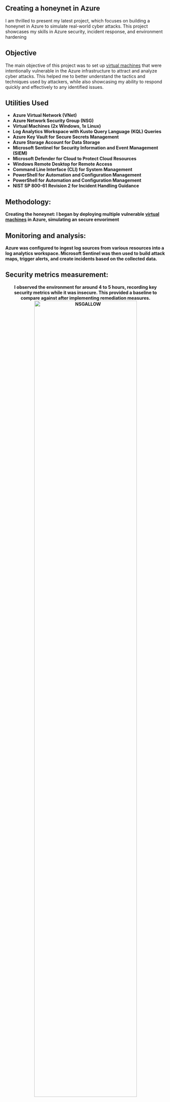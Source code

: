 <h2>Creating a honeynet in Azure</h2>
I am thrilled to present my latest project, which focuses on building a honeynet in Azure to simulate real-world cyber attacks. This project showcases my skills in Azure security, incident response, and environment hardening
<br />

<h2>Objective</h2>

The main objective of this project was to set up [virtual machines](https://github.com/TannerHollaway/VirtualMachineCreation) that were intentionally vulnerable in the Azure infrastructure to attract and analyze cyber attacks. This helped me to better understand the tactics and techniques used by attackers, while also showcasing my ability to respond quickly and effectively to any identified issues.
<br />




<h2>Utilities Used</h2>

- <b>Azure Virtual Network (VNet)</b> 
- <b>Azure Network Security Group (NSG)</b>
- <b>Virtual Machines (2x Windows, 1x Linux)</b>
- <b>Log Analytics Workspace with Kusto Query Language (KQL) Queries</b>
- <b>Azure Key Vault for Secure Secrets Management</b>
- <b>Azure Storage Account for Data Storage</b>
- <b>Microsoft Sentinel for Security Information and Event Management (SIEM)</b>
- <b>Microsoft Defender for Cloud to Protect Cloud Resources</b>
- <b>Windows Remote Desktop for Remote Access</b>
- <b>Command Line Interface (CLI) for System Management</b>
- <b>PowerShell for Automation and Configuration Management</b>
- <b>PowerShell for Automation and Configuration Management</b>
- <b>NIST SP 800-61 Revision 2 for Incident Handling Guidance


<h2>Methodology:</h2>

<b>Creating the honeynet: I began by deploying multiple vulnerable [virtual machines](https://github.com/TannerHollaway/VirtualMachineCreation) in Azure, simulating an secure envoriment</b>


<h2>Monitoring and analysis:</h2>

Azure was configured to ingest log sources from various resources into a log analytics workspace. Microsoft Sentinel was then used to build attack maps, trigger alerts, and create incidents based on the collected data.



<h2>Security metrics measurement:</h2>
<p align="center">
I observed the environment for around 4 to 5 hours, recording key security metrics while it was insecure. This provided a baseline to compare against after implementing remediation measures.
<br/> 
<img src="https://github.com/user-attachments/assets/f8be990a-09dc-4ec7-b660-0390c4d6127d" height="80%" width="80%" alt="NSGALLOW"/>
<br />
<br />
<p align="center">
<img src="https://github.com/user-attachments/assets/dced1de9-3642-41ae-961e-f8074966c82f" height="80%" width="80%" alt="RDPfail"/>


<h2>Incident response and remediation:</h2>

After addressing the incidents and identifying vulnerabilities, I began the process of hardening the environment by applying security best practices and Azure-specific recommendations. You can see the strengthening of the environment [here](https://github.com/TannerHollaway/Becoming-NIST-80053-compliant) And my incident response Labs [here](https://github.com/TannerHollaway/Incident-Response)


<h2>Post-remediation analysis:</h2>

I re-observed the environment for another 5to 6 hours to measure security metrics again, comparing the results with the initial baseline. Unfortunately heatmaps don't work when there are no alerts or logs to ingest.
- Metrics before hardening and Security control implimentation.
  
| **Metric**                          | **Count** |
|--------------------------------------|-----------|
| SecurityEvent (Windows VM)           | 15,355   |
| SecurityAlert (Microsoft Defender for Cloud) | 20     |
| SecurityIncident (Sentinel Incidents) | 23       |
| NSG Inbound Malicious Flows Allowed  | 1697       |

- Metrics after hardening and security control implimentation
  
| **Metric**                          | **Count** |
|--------------------------------------|-----------|
| SecurityEvent (Windows VM)           | 2980   |
| SecurityAlert (Microsoft Defender for Cloud) | 0     |
| SecurityIncident (Sentinel Incidents) | 0       |
| NSG Inbound Malicious Flows Allowed  | 0       |

<h2>Conclusion</h2>

To conclude, I successfully established a compact yet powerful honeynet using Microsoft Azure's robust cloud infrastructure. Microsoft Sentinel was employed to generate alerts and incidents based on the logs collected from the configured watch lists. Initially, baseline metrics were recorded in the unprotected environment before any security controls were implemented. Following this, a series of security measures were put in place to strengthen the network against potential threats. After these controls were applied, a second set of measurements was conducted.

The comparison between the pre- and post-implementation metrics revealed a substantial decrease in security events and incidents, underscoring the effectiveness of the implemented security controls. It's worth noting that if the network's resources had been heavily utilized by regular users, or I left them on for longer periods of time, it is highly likely that a greater number of security events and alerts could have been observed within the 24-hour period following the implementation of these security controls.







